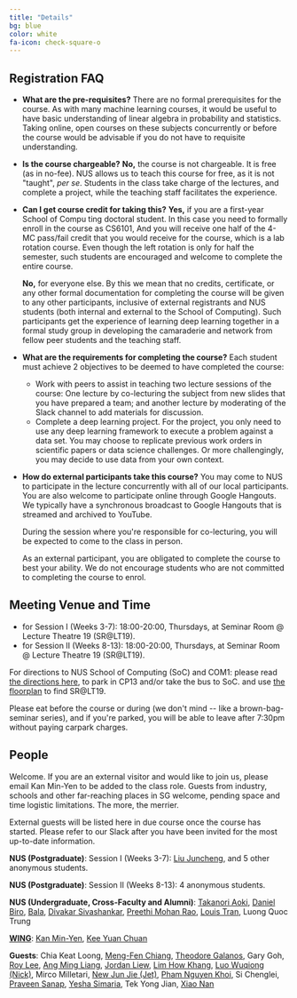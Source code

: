 ```yaml
---
title: "Details"
bg: blue
color: white
fa-icon: check-square-o
---
```


## Registration FAQ 

* **What are the pre-requisites?** There are no formal prerequisites for the course.  As with many machine learning courses, it would be useful to have basic understanding of linear algebra in probability and statistics.  Taking online, open courses on these subjects concurrently or before the course would be advisable if you do not have to requisite understanding.
* **Is the course chargeable?** **No,** the course is not chargeable.  It is free (as in no-fee).  NUS allows us to teach this course for free, as it is not "taught", _per se_.  Students in the class take charge of the lectures, and complete a project, while the teaching staff facilitates the experience.
* **Can I get course credit for taking this?** **Yes,** if you are a first-year School of Compu
ting doctoral student.  In this case you need to formally enroll in the course as CS6101, And you will receive one half of the 4-MC pass/fail credit that you would receive for the course, which is a lab rotation course.  Even though the left rotation is only for half the semester, such students are encouraged and welcome to complete the entire course.

   **No,**  for everyone else.  By this we mean that no credits, certificate, or any other formal documentation for completing the course will be given to any other participants, inclusive of external registrants and NUS students (both internal and external to the School of Computing).  Such participants get the experience of learning deep learning together in a formal study group in developing the camaraderie and network from fellow peer students and the teaching staff.

* **What are the requirements for completing the course?** Each student must achieve 2 objectives  to be deemed to have completed the course:
  * Work with peers to assist in teaching two lecture sessions of the course: One lecture by co-lecturing the subject from new slides that you have prepared a team; and another lecture by moderating of the Slack channel to add materials for discussion.
  * Complete a deep learning project. For the project, you only need to use any deep learning framework to execute a problem against a data set.  You may choose to replicate previous work orders in scientific papers or data science challenges. Or more challengingly, you may decide to use data from your own context.
* **How do external participants take this course?** You may come to
    NUS to participate in the lecture concurrently with all of our
    local participants.  You are also welcome to participate online
    through Google Hangouts.  We typically have a synchronous
    broadcast to Google Hangouts that is streamed and archived to
    YouTube.  

    During the session where you're responsible for co-lecturing, you
    will be expected to come to the class in person.

    As an external participant, you are obligated to complete the
    course to best your ability.  We do not encourage students who are
    not committed to completing the course to enrol.

## Meeting Venue and Time

* for Session I (Weeks 3-7): 18:00-20:00, Thursdays, at Seminar Room @ Lecture Theatre 19 (SR@LT19).
* for Session II (Weeks 8-13): 18:00-20:00, Thursdays, at Seminar Room @ Lecture Theatre 19 (SR@LT19).

For directions to NUS School of Computing (SoC) and COM1: please read [the directions here](http://www.comp.nus.edu.sg/maps/getting-here/), to park in CP13 and/or take the bus to SoC. and use [the floorplan](http://www.comp.nus.edu.sg/images/resources/content/mapsvenues/COM1_L1.jpg) to find SR@LT19.

Please eat before the course or during (we don't mind -- like a brown-bag-seminar series), and if you're parked, you will be able to leave after 7:30pm without paying carpark charges.

## People

Welcome. If you are an external visitor and would like to join us, please email Kan Min-Yen to be added to the class role. Guests from industry, schools and other far-reaching places in SG welcome, pending space and time logistic limitations. The more, the merrier.

External guests will be listed here in due course once the course has started. Please refer to our Slack after you have been invited for the most up-to-date information.

**NUS (Postgraduate)**: Session I (Weeks 3-7): [Liu Juncheng](https://www.linkedin.com/in/juncheng-liu/),
[](https://jin-zhe.github.io/) and 5 other anonymous students.

**NUS (Postgraduate)**: Session II (Weeks 8-13): 4 anonymous students.

**NUS (Undergraduate, Cross-Faculty and Alumni)**: 
[Takanori Aoki](https://www.linkedin.com/in/takanori-aoki-7900a438/),
[Daniel Biro](https://www.linkedin.com/in/daniel-biro/),
[Bala](https://github.com/balaprasanna),
[Divakar Sivashankar](http://www.divakar.co),
[Preethi Mohan Rao](www.linkedin.com/in/preethi-mohan-rao),
[Louis Tran](https://www.linkedin.com/in/louistranthanhquang/),
Luong Quoc Trung

**[WING](http://wing.comp.nus.edu.sg)**:
[Kan Min-Yen](http://www.comp.nus.edu.sg/~kanmy/),
[Kee Yuan Chuan](https://github.com/kylase)

**Guests**:
Chia Keat Loong,
[Meng-Fen Chiang](https://www.linkedin.com/in/mfchiang/),
[Theodore Galanos](https://www.linkedin.com/in/theodorosgalanos/),
Gary Goh,
[Roy Lee](https://www.roylee.info/),
[Ang Ming Liang](https://github.com/Neoanarika),
[Jordan Liew](https://www.linkedin.com/in/jordan-liew),
[Lim How Khang](https://github.com/howkhang/cs224n/),
[Luo Wuqiong (Nick)](https://www.linkedin.com/in/wuqiong-luo),
Mirco Milletari,
[New Jun Jie (Jet)](https://www.linkedin.com/in/jet-new/),
[Pham Nguyen Khoi](https://www.linkedin.com/in/dean-pham-37bba5139/),
Si Chenglei,
[Praveen Sanap](https://www.linkedin.com/in/praveen-sanap-48208951/),
[Yesha Simaria](https://www.linkedin.com/in/yeshasimaria/),
Tek Yong Jian,
[Xiao Nan](https://www.linkedin.com/in/xiao-nan/)
